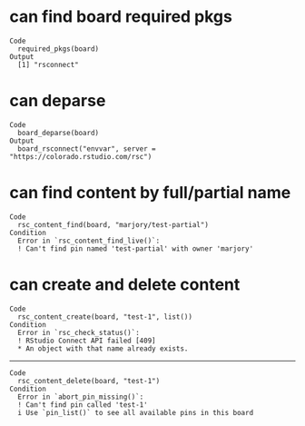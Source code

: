 # can find board required pkgs

    Code
      required_pkgs(board)
    Output
      [1] "rsconnect"

# can deparse

    Code
      board_deparse(board)
    Output
      board_rsconnect("envvar", server = "https://colorado.rstudio.com/rsc")

# can find content by full/partial name

    Code
      rsc_content_find(board, "marjory/test-partial")
    Condition
      Error in `rsc_content_find_live()`:
      ! Can't find pin named 'test-partial' with owner 'marjory'

# can create and delete content

    Code
      rsc_content_create(board, "test-1", list())
    Condition
      Error in `rsc_check_status()`:
      ! RStudio Connect API failed [409]
      * An object with that name already exists.

---

    Code
      rsc_content_delete(board, "test-1")
    Condition
      Error in `abort_pin_missing()`:
      ! Can't find pin called 'test-1'
      i Use `pin_list()` to see all available pins in this board

